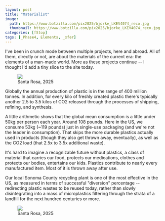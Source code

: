 ```yaml
---
layout: post
title: "Materialist"
image:
  path: https://www.botzilla.com/pix2025/bjorke_LKEV4074_reco.jpg
  thumbnail: https://www.botzilla.com/pix2025/bjorke_LKEV4074_reco.jpg
categories: [fStop]
tags: [_Phase4, Elements, _xfer]
---
```


I've been in crunch mode between multiple projects, here and abroad. All of them, directly or not, are about the materials of the current era: the elements of a man-made world. More as these projects continue -- I thought I'd add a tiny slice to the site today.

<!--more-->

<figure class="align-center">
<img src="https://www.botzilla.com/pix2025/bjorke_LKEV3954_reco.jpg">
<figcaption>Santa Rosa, 2025</figcaption>
</figure>

Globally the annual production of plastic is in the range of 400 million tonnes. In addition, for every kilo of freshly created plastic there's typically another 2.5 to 3.5 kilos of CO2 released through the processes of shipping, refining, and synthesis.

A little arithmetic shows that the global mean consumption is a little under 50kg per person each year. Around 108 pounds. Here in the US, we consume 53kg (~119 pounds) just in single-use packaging (and we're not the leader in consumption). That skips the more durable plastics actually used in products (though they also get thrown away, eventually), as well as the CO2 load (that 2.5x to 3.5x additional waste).

It's hard to imagine a recognizable future without plastics, a class of material that carries our food, protects our medications, clothes and protects our bodies, entertains our kids. Plastics contribute to nearly every manufactured item. Most of it is thrown away after use. 

Our local Sonoma County recycling plant is one of the most effective in the US, as measured in terms of successful "diversion" percentage -- redirecting plastic wastes to be reused today, rather than slowly disintegrating into a mass of microplastics filtering through the strata of a landfill for the next hundred centuries or more.

<figure class="align-center">
<img src="https://www.botzilla.com/pix2025/bjorke_LKEV3991_reco.jpg">
<figcaption>Santa Rosa, 2025</figcaption>
</figure>

